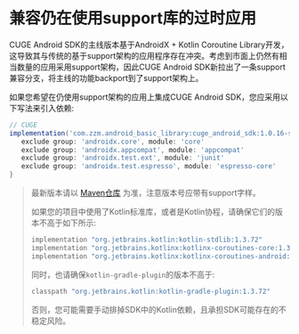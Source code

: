 # 兼容仍在使用support库的过时应用

CUGE Android SDK的主线版本基于AndroidX + Kotlin Coroutine Library开发，这导致其与传统的基于support架构的应用程序存在冲突。考虑到市面上仍然有相当数量的应用采用support架构，因此CUGE Android SDK新拉出了一条support兼容分支，将主线的功能backport到了support架构上。

如果您希望在仍使用support架构的应用上集成CUGE Android SDK，您应采用以下写法来引入依赖:

```groovy
// CUGE
implementation('com.zzm.android_basic_library:cuge_android_sdk:1.0.16-support-SNAPSHOT') {
   exclude group: 'androidx.core', module: 'core'
   exclude group: 'androidx.appcompat', module: 'appcompat'
   exclude group: 'androidx.test.ext', module: 'junit'
   exclude group: 'androidx.test.espresso', module: 'espresso-core'
}
```

> 最新版本请以 [Maven仓库](http://47.107.119.93:8090/#browse/search=keyword%3Dcuge_android_sdk) 为准，注意版本号应带有support字样。
>
> 如果您的项目中使用了Kotlin标准库，或者是Kotlin协程，请确保它们的版本不高于如下所示:
>
> ```groovy
> implementation "org.jetbrains.kotlin:kotlin-stdlib:1.3.72"
> implementation "org.jetbrains.kotlinx:kotlinx-coroutines-core:1.3.7"
> implementation "org.jetbrains.kotlinx:kotlinx-coroutines-android:1.3.7"
> ```
>
> 同时，也请确保`kotlin-gradle-plugin`的版本不高于:
>
> ```groovy
> classpath "org.jetbrains.kotlin:kotlin-gradle-plugin:1.3.72"
> ```
>
> 否则，您可能需要手动排掉SDK中的Kotlin依赖，且承担SDK可能存在的不稳定风险。
